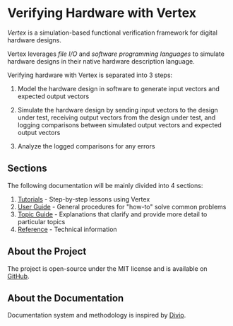 # Verifying Hardware with Vertex

_Vertex_ is a simulation-based functional verification framework for digital hardware designs. 

Vertex leverages _file I/O_ and _software programming languages_ to simulate hardware designs in their native hardware description language.

Verifying hardware with Vertex is separated into 3 steps: 

1. Model the hardware design in software to generate input vectors and expected output vectors

2. Simulate the hardware design by sending input vectors to the design under test, receiving output vectors from the design under test, and logging comparisons between simulated output vectors and expected output vectors

3. Analyze the logged comparisons for any errors

## Sections
The following documentation will be mainly divided into 4 sections:
1. [Tutorials](./tutorials/tutorials.md) - Step-by-step lessons using Vertex
2. [User Guide](./user/user.md) - General procedures for "how-to" solve common problems
3. [Topic Guide](./topic/topic.md) - Explanations that clarify and provide more detail to particular topics
4. [Reference](./reference/reference.md) - Technical information

## About the Project
The project is open-source under the MIT license and is available on [GitHub](https://github.com/cdotrus/vertex).

## About the Documentation
Documentation system and methodology is inspired by [Divio](https://documentation.divio.com).
